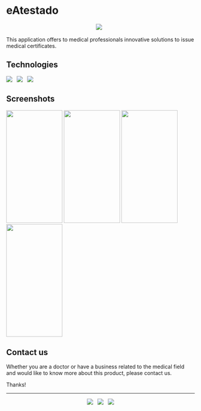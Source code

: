 # eAtestado

<p align='center'>
  <img
    src="https://img.shields.io/badge/APP-Under%20Construction-999999?style=for-the-badge&logo=android&logoColor=green" />&nbsp;&nbsp;
</p>

This application offers to medical professionals innovative solutions to issue medical certificates.


## Technologies

<p>
  <img src="https://img.shields.io/badge/Jakarta-Java-007396?style=for-the-badge&logo=java&logoColor=white" />&nbsp;&nbsp;
  <img src="https://img.shields.io/badge/Android%20Studio-Android-3DDC84?style=for-the-badge&logo=android&logoColor=white" />&nbsp;&nbsp;
  <img src="https://img.shields.io/badge/Build%20Tool-Gradle-02303A?style=for-the-badge&logo=gradle&logoColor=white" />&nbsp;&nbsp;
</p>


## Screenshots
<kbd><img src="https://user-images.githubusercontent.com/5893219/148147741-a26e9a35-4550-45f2-a802-7b267a785642.png" width="150" height="300"></kbd>
<kbd><img src="https://user-images.githubusercontent.com/5893219/148147742-a2814f77-72c8-4211-80da-5b683b03439e.png" width="150" height="300"></kbd>
<kbd><img src="https://user-images.githubusercontent.com/5893219/148147735-6916404f-def2-4c8f-a80e-a8d970893c41.png" width="150" height="300"></kbd>
<kbd><img src="https://user-images.githubusercontent.com/5893219/148147740-e152a633-32a2-46aa-a145-147e10aaeee1.png" width="150" height="300"></kbd>


## Contact us
Whether you are a doctor or have a business related to the medical field and would like to know more about this product, please contact us.

Thanks!

<!-- FOOTER (Author / Visit My Online Resume / Download My PDF Resume) -->
<hr>
<p align='center'>
  <a href="#"><img src="https://img.shields.io/badge/author-%C2%A9%20Siomara%20Cintia%20Pantarotto.%20All%20rights%20reserved.-008080?style=social"></a>&nbsp;&nbsp;
  <a href="https://siomara.com.br/"><img src="https://img.shields.io/badge/visit-My Online Resume-008080?style=social"></a>&nbsp;&nbsp;
  <a href="https://siomara.com.br/ResumePANTAROTTO.pdf"><img src="https://img.shields.io/badge/download-My PDF Resume-008080?style=social"></a>
</p>
